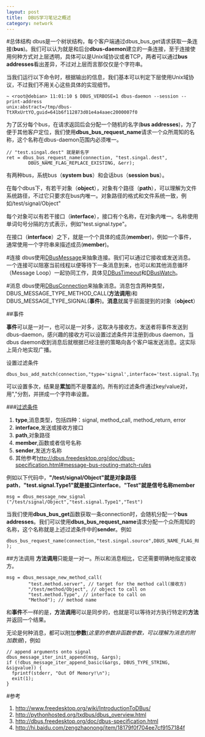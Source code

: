 ```yaml
---
layout: post
title:  DBUS学习笔记之概述
category: network
---
```


#总体结构
dbus是一个树状结构，每个客户端通过dbus_bus_get请求获取一条连接(**bus**)。我们可以认为就是和后台**dbus-daemon**建立的一条连接，至于连接使用何种方式对上层透明，具体可以是Unix域协议或者TCP，两者可以通过**bus addresses**看出差异，不过对上层而言那仅仅是个字符串。

当我们运行以下命令时，根据输出的信息，我们基本可以判定下层使用Unix域协议，不过我们不用关心这些具体的实现细节。

	~ <root@debian> 11:01:10 $ DBUS_VERBOSE=1 dbus-daemon --session --print-address
	unix:abstract=/tmp/dbus-TtXRxUrtYO,guid=641b6f112873d01e4a4aaec2000007f0

为了区分每个bus，在请求返回后会分配一个随机的名字(**bus addresses**)，为了便于其他客户定位，我们使用**dbus_bus_request_name**请求一个众所周知的名称，这个名称在dbus-daemon范围内必须唯一。

	// "test.singal.dest" 就是新名字
    ret = dbus_bus_request_name(connection, "test.singal.dest", 
            DBUS_NAME_FLAG_REPLACE_EXISTING, &err);

有两种bus，系统bus（**system bus**）和会话bus（**session bus**）。

在每个dbus下，有若干对象（**object**），对象有个路径（**path**），可以理解为文件系统路径，不过它只要求在bus内唯一。对象路径的格式和文件系统一致，例如/test/signal/Object"

每个对象可以有若干接口（**interface**），接口有个名称，在对象内唯一。名称使用单词句号分隔的方式表示，例如"test.signal.type"。

在接口（**interface**）之下，就是一个个具体的成员(**member**)，例如一个事件，通常使用一个字符串来描述成员(**member**)。

#连接
dbus使用[DBusMessage](http://dbus.freedesktop.org/doc/api/html/group__DBusConnection.html)来抽象连接。我们可以通过它接收或发送消息。一个连接可以阻塞当前线程以便等待下一条消息到来，也可以和其他消息循环（Message Loop）一起协同工作，具体见[DBusTimeout](http://dbus.freedesktop.org/doc/api/html/group__DBusTimeout.html)和[DBusWatch](http://dbus.freedesktop.org/doc/api/html/group__DBusWatch.html)。

#消息
dbus使用[DBusConnection](http://dbus.freedesktop.org/doc/api/html/group__DBusMessage.html)来抽象消息。消息包含两种类型，DBUS_MESSAGE_TYPE_METHOD_CALL(**方法调用**)和DBUS_MESSAGE_TYPE_SIGNAL(**事件**)。**消息**就属于前面提到的对象（**object**）

##事件

**事件**可以是一对一，也可以是一对多，这取决与接收方。发送者将事件发送到dbus-daemon，感兴趣的接收方可以设置过滤条件并注册到dbus daemon，当dbus daemon收到消息后就根据已经注册的策略向各个客户端发送消息。这实际上简介地实现广播。

设置过滤条件

	dbus_bus_add_match(connection,"type='signal',interface='test.signal.Type1'",&err); 
	
可以设置多次，结果是**累加**而不是覆盖的。所有的过滤条件通过key/value对，用","分割，并拼成一个字符串设置。

###[过滤条件](http://dbus.freedesktop.org/doc/dbus-specification.html#message-bus-routing-match-rules)

1. **type**,消息类型，包括四种：signal, method_call, method_return, error
1. **interface**,发送或接收方接口
1. **path**,对象路径
1. **member**,函数或者信号名称
1. **sender**,发送方名称
1. 其他参考<http://dbus.freedesktop.org/doc/dbus-specification.html#message-bus-routing-match-rules>

例如以下代码中，**"/test/signal/Object"**就是对象路径**path**，**"test.signal.Type1"**就是接口**interface**。**"Test"**就是信号名称**member**

	msg = dbus_message_new_signal ("/test/signal/Object","test.signal.Type1","Test")
	
当我们使用**dbus_bus_get**函数获取一条connection时，会随机分配一个**bus addresses**。我们可以使用**dbus_bus_request_name**请求分配一个众所周知的名称，这个名称就是上述过滤条件中的**sender**。例如

	dbus_bus_request_name(connection,"test.singal.source",DBUS_NAME_FLAG_REPLACE_EXISTING,&err );
	
##方法调用
**方法调用**只能是一对一。所以和消息相比，它还需要明确地指定接收方。

	msg = dbus_message_new_method_call(
			"test.method.server", // target for the method call(接收方)
			"/test/method/Object", // object to call on
			"test.method.Type", // interface to call on
			"Method"); // method name
			
和**事件**不一样的是，**方法调用**可以是同步的，也就是可以等待对方执行特定的**方法**并返回一个结果。

无论是何种消息，都可以附加**参数**(*这里的参数非函数参数，可以理解为消息的附加数据*)，例如

	// append arguments onto signal
	dbus_message_iter_init_append(msg, &args);
	if (!dbus_message_iter_append_basic(&args, DBUS_TYPE_STRING, &sigvalue)) { 
	  fprintf(stderr, "Out Of Memory!\n"); 
	  exit(1);
	}


#参考
1. <http://www.freedesktop.org/wiki/IntroductionToDBus/>
1. <http://pythonhosted.org/txdbus/dbus_overview.html>
1. <http://dbus.freedesktop.org/doc/dbus-specification.html>
1. <http://hi.baidu.com/zengzhaonong/item/18179f0f704ee7cf9157184f>
	